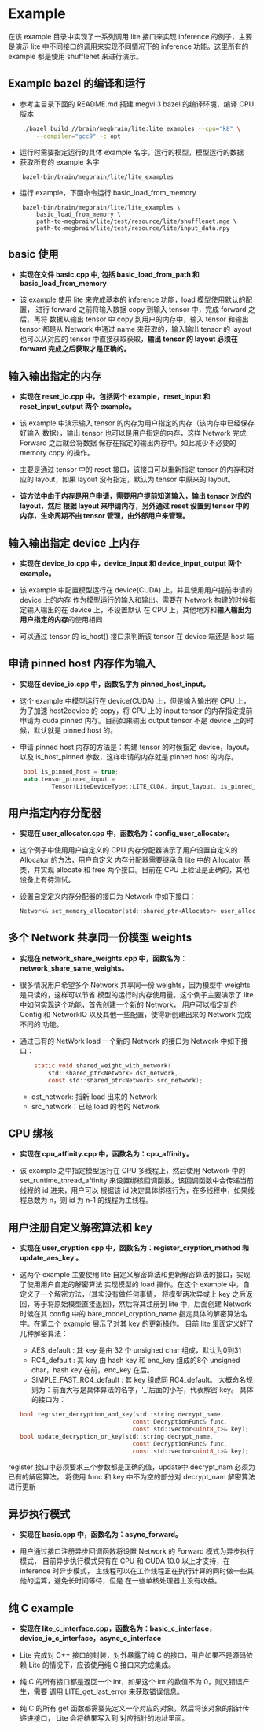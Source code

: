 # Example

在该 example 目录中实现了一系列调用 lite 接口来实现 inference 的例子，主要
是演示 lite 中不同接口的调用来实现不同情况下的 inference 功能。这里所有的 example 
都是使用 shufflenet 来进行演示。

## Example bazel 的编译和运行

* 参考主目录下面的 README.md 搭建 megvii3 bazel 的编译环境，编译 CPU 版本
```bash
    ./bazel build //brain/megbrain/lite:lite_examples --cpu="k8" \
        --compiler="gcc9" -c opt
```
* 运行时需要指定运行的具体 example 名字，运行的模型，模型运行的数据
 * 获取所有的 example 名字
```
    bazel-bin/brain/megbrain/lite/lite_examples
```
 * 运行 example，下面命令运行 basic_load_from_memory
```
    bazel-bin/brain/megbrain/lite/lite_examples \
        basic_load_from_memory \
        path-to-megbrain/lite/test/resource/lite/shufflenet.mge \
        path-to-megbrain/lite/test/resource/lite/input_data.npy
```

## basic 使用

* **实现在文件 basic.cpp 中, 包括 basic_load_from_path 和
 basic_load_from_memory**

* 该 example 使用 lite 来完成基本的 inference 功能，load 模型使用默认的配置，
进行 forward 之前将输入数据 copy 到输入 tensor 中，完成 forward 之后，再将
数据从输出 tensor 中 copy 到用户的内存中，输入 tensor 和输出 tensor 都是从
Network 中通过 name 来获取的，输入输出 tensor 的 layout 也可以从对应的 tensor
中直接获取获取，**输出 tensor 的 layout 必须在 forward 完成之后获取才是正确的。**

## 输入输出指定的内存

* **实现在 reset_io.cpp 中，包括两个 example，reset_input 和 reset_input_output
两个 example。**

* 该 example 中演示输入 tensor 的内存为用户指定的内存（该内存中已经保存好输入
数据），输出 tensor 也可以是用户指定的内存，这样 Network 完成 Forward 之后就会将数据
保存在指定的输出内存中。如此减少不必要的 memory copy 的操作。

* 主要是通过 tensor 中的 reset 接口，该接口可以重新指定 tensor 的内存和对应的
layout，如果 layout 没有指定，默认为 tensor 中原来的 layout。

* **该方法中由于内存是用户申请，需要用户提前知道输入，输出 tensor 对应的 layout，然后
根据 layout 来申请内存，另外通过 reset 设置到 tensor 中的内存，生命周期不由 tensor
管理，由外部用户来管理。**

## 输入输出指定 device 上内存

* **实现在 device_io.cpp 中，device_input 和 device_input_output 两个 example。**

* 该 example 中配置模型运行在 device(CUDA) 上，并且使用用户提前申请的 device 上的内存
作为模型运行的输入和输出。需要在 Network 构建的时候指定输入输出的在 device 上，不设置默认
在 CPU 上，其他地方和**输入输出为用户指定的内存**的使用相同

* 可以通过 tensor 的 is_host() 接口来判断该 tensor 在 device 端还是 host 端

## 申请 pinned host 内存作为输入

* **实现在 device_io.cpp 中，函数名字为 pinned_host_input。**

* 这个 example 中模型运行在 device(CUDA) 上，但是输入输出在 CPU 上，为了加速 host2device 的
copy，将 CPU 上的 input tensor 的内存指定提前申请为 cuda pinned 内存。目前如果输出
output tensor 不是 device 上的时候，默认就是 pinned host 的。

* 申请 pinned host 内存的方法是：构建 tensor 的时候指定 device，layout，以及 is_host_pinned
参数，这样申请的内存就是 pinned host 的内存。

    ```C
     bool is_pinned_host = true;
     auto tensor_pinned_input =
             Tensor(LiteDeviceType::LITE_CUDA, input_layout, is_pinned_host);
    ```

## 用户指定内存分配器

* **实现在 user_allocator.cpp 中，函数名为：config_user_allocator。**

* 这个例子中使用用户自定义的 CPU 内存分配器演示了用户设置自定义的 Allocator 的方法，用户自定义
内存分配器需要继承自 lite 中的 Allocator 基类，并实现 allocate 和 free 两个接口。目前在 CPU
上验证是正确的，其他设备上有待测试。

* 设置自定定义内存分配器的接口为 Network 中如下接口：
    ```C
    Network& set_memory_allocator(std::shared_ptr<Allocator> user_allocator);
    ```

## 多个 Network 共享同一份模型 weights

* **实现在 network_share_weights.cpp 中，函数名为：network_share_same_weights。**

* 很多情况用户希望多个 Network 共享同一份 weights，因为模型中 weights 是只读的，这样可以节省
模型的运行时内存使用量。这个例子主要演示了 lite 中如何实现这个功能，首先创建一个新的 Network，
用户可以指定新的 Config 和 NetworkIO 以及其他一些配置，使得新创建出来的 Network 完成不同的
功能。

* 通过已有的 NetWork load 一个新的 Network 的接口为 Network 中如下接口：
    ```C
        static void shared_weight_with_network(
            std::shared_ptr<Network> dst_network,
            const std::shared_ptr<Network> src_network);
    ```
    * dst_network: 指新 load 出来的 Network
    * src_network：已经 load 的老的 Network

## CPU 绑核

* **实现在 cpu_affinity.cpp 中，函数名为：cpu_affinity。**

* 该 example 之中指定模型运行在 CPU 多线程上，然后使用 Network 中的
set_runtime_thread_affinity 来设置绑核回调函数。该回调函数中会传递当前线程的 id 进来，用户可以
根据该 id 决定具体绑核行为，在多线程中，如果线程总数为 n，则 id 为 n-1 的线程为主线程。

## 用户注册自定义解密算法和 key

* **实现在 user_cryption.cpp 中，函数名为：register_cryption_method 和 update_aes_key 。**

* 这两个 example 主要使用 lite 自定义解密算法和更新解密算法的接口，实现了使用用户自定的解密算法
实现模型的 load 操作。在这个 example 中，自定义了一个解密方法，(其实没有做任何事情，
将模型两次异或上 key 之后返回，等于将原始模型直接返回)，然后将其注册到 lite 中，后面创建 Network 时候在其
config 中的 bare_model_cryption_name 指定具体的解密算法名字。在第二个 example 展示了对其
key 的更新操作。
目前 lite 里面定义好了几种解密算法：
    * AES_default : 其 key 是由 32 个 unsighed char 组成，默认为0到31
    * RC4_default : 其 key 由 hash key 和 enc_key 组成的8个 unsigned char，hash
      key 在前，enc_key 在后。
    * SIMPLE_FAST_RC4_default : 其 key 组成同 RC4_default。
大概命名规则为：前面大写是具体算法的名字，'_'后面的小写，代表解密 key。
具体的接口为：
    ```C
    bool register_decryption_and_key(std::string decrypt_name,
                                    const DecryptionFunc& func,
                                    const std::vector<uint8_t>& key);
    bool update_decryption_or_key(std::string decrypt_name,
                                    const DecryptionFunc& func,
                                    const std::vector<uint8_t>& key);
    ```
register 接口中必须要求三个参数都是正确的值，update中 decrypt_nam 必须为已有的解密算法，
将使用 func 和 key 中不为空的部分对 decrypt_nam 解密算法进行更新

## 异步执行模式

* **实现在 basic.cpp 中，函数名为：async_forward。**

* 用户通过接口注册异步回调函数将设置 Network 的 Forward 模式为异步执行模式，
目前异步执行模式只有在 CPU 和 CUDA 10.0 以上才支持，在 inference 时异步模式，
主线程可以在工作线程正在执行计算的同时做一些其他的运算，避免长时间等待，但是
在一些单核处理器上没有收益。

## 纯 C example

* **实现在 lite_c_interface.cpp，函数名为：basic_c_interface，
device_io_c_interface，async_c_interface**

* Lite 完成对 C++ 接口的封装，对外暴露了纯 C 的接口，用户如果不是源码依赖 Lite
的情况下，应该使用纯 C 接口来完成集成。
* 纯 C 的所有接口都是返回一个 int，如果这个 int 的数值不为 0，则又错误产生，需要
调用 LITE_get_last_error 来获取错误信息。
* 纯 C 的所有 get 函数都需要先定义一个对应的对象，然后将该对象的指针传递进接口，
Lite 会将结果写入到 对应指针的地址里面。
